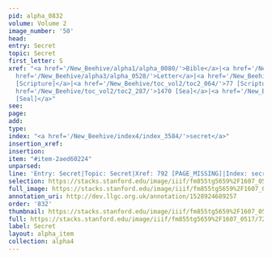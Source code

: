 ```yaml
---
pid: alpha_0832
volume: Volume 2
image_number: '50'
head: 
entry: Secret
topic: Secret
first_letter: S
xref: "<a href='/New_Beehive/alpha1/alpha_0080/'>Bible</a>|<a href='/New_Beehive/alpha5/alpha_1057/'>Writing</a>|<a
  href='/New_Beehive/alpha3/alpha_0528/'>Letter</a>|<a href='/New_Beehive/toc_vol2/toc2_064/'>77
  [Scripture]</a>|<a href='/New_Beehive/toc_vol2/toc2_064/'>77 [Scriptures]</a>|<a
  href='/New_Beehive/toc_vol2/toc2_287/'>1470 [Sea]</a>|<a href='/New_Beehive/toc_vol2/toc2_358/'>1941
  [Seal]</a>"
see: 
page: 
add: 
type: 
index: "<a href='/New_Beehive/index4/index_3584/'>secret</a>"
insertion_xref: 
insertion: 
item: "#item-2aed60224"
unparsed: 
line: 'Entry: Secret|Topic: Secret|Xref: 792 [PAGE_MISSING]|Index: secret|#item-2aed60224'
selection: https://stacks.stanford.edu/image/iiif/fm855tg5659%2F1607_0517/721,4045,3018,535/full/0/default.jpg
full_image: https://stacks.stanford.edu/image/iiif/fm855tg5659%2F1607_0517/full/full/0/default.jpg
annotation_uri: http://dev.llgc.org.uk/annotation/1528924689257
order: '832'
thumbnail: https://stacks.stanford.edu/image/iiif/fm855tg5659%2F1607_0517/721,4045,600,180/250,/0/default.jpg
full: https://stacks.stanford.edu/image/iiif/fm855tg5659%2F1607_0517/721,4045,3018,535/full/0/default.jpg
label: Secret
layout: alpha_item
collection: alpha4
---
```

